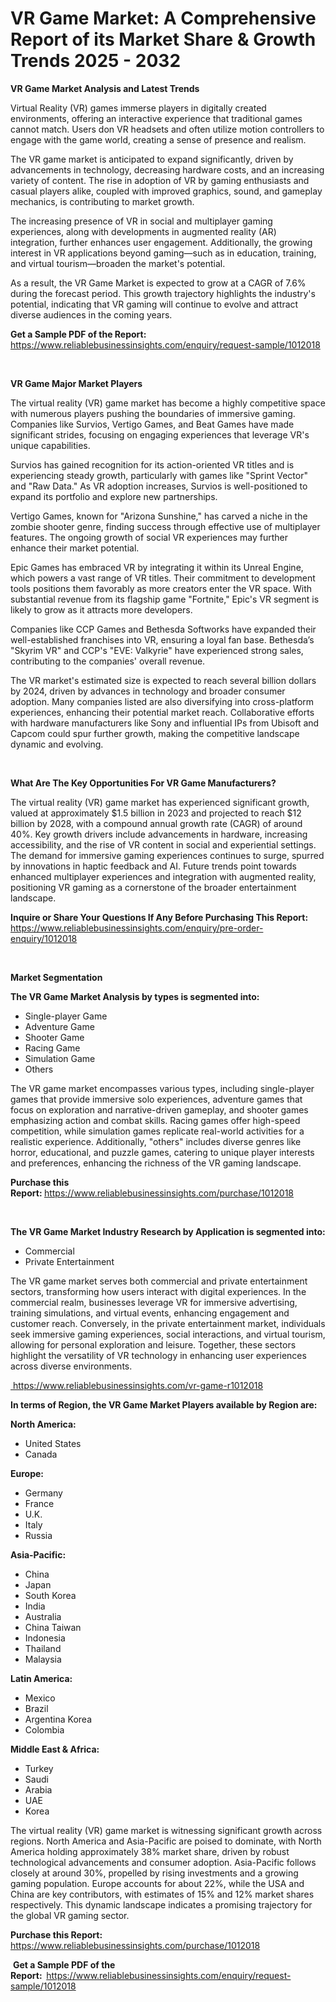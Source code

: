 <p><h1>VR Game Market: A Comprehensive Report of its Market Share & Growth Trends 2025 - 2032</h1></p><p><strong>VR Game Market Analysis and Latest Trends</strong></p>
<p><p>Virtual Reality (VR) games immerse players in digitally created environments, offering an interactive experience that traditional games cannot match. Users don VR headsets and often utilize motion controllers to engage with the game world, creating a sense of presence and realism.</p><p>The VR game market is anticipated to expand significantly, driven by advancements in technology, decreasing hardware costs, and an increasing variety of content. The rise in adoption of VR by gaming enthusiasts and casual players alike, coupled with improved graphics, sound, and gameplay mechanics, is contributing to market growth. </p><p>The increasing presence of VR in social and multiplayer gaming experiences, along with developments in augmented reality (AR) integration, further enhances user engagement. Additionally, the growing interest in VR applications beyond gaming—such as in education, training, and virtual tourism—broaden the market's potential.</p><p>As a result, the VR Game Market is expected to grow at a CAGR of 7.6% during the forecast period. This growth trajectory highlights the industry's potential, indicating that VR gaming will continue to evolve and attract diverse audiences in the coming years.</p></p>
<p><strong>Get a Sample PDF of the Report:&nbsp;</strong> <a href="https://www.reliablebusinessinsights.com/enquiry/request-sample/1012018?utm_campaign=3094&utm_medium=2&utm_source=Github&utm_content=ia&utm_term=17042025&utm_id=vr-game">https://www.reliablebusinessinsights.com/enquiry/request-sample/1012018</a></p>
<p>&nbsp;</p>
<p><strong>VR Game Major Market Players</strong></p>
<p><p>The virtual reality (VR) game market has become a highly competitive space with numerous players pushing the boundaries of immersive gaming. Companies like Survios, Vertigo Games, and Beat Games have made significant strides, focusing on engaging experiences that leverage VR's unique capabilities.</p><p>Survios has gained recognition for its action-oriented VR titles and is experiencing steady growth, particularly with games like "Sprint Vector" and "Raw Data." As VR adoption increases, Survios is well-positioned to expand its portfolio and explore new partnerships.</p><p>Vertigo Games, known for "Arizona Sunshine," has carved a niche in the zombie shooter genre, finding success through effective use of multiplayer features. The ongoing growth of social VR experiences may further enhance their market potential.</p><p>Epic Games has embraced VR by integrating it within its Unreal Engine, which powers a vast range of VR titles. Their commitment to development tools positions them favorably as more creators enter the VR space. With substantial revenue from its flagship game "Fortnite," Epic's VR segment is likely to grow as it attracts more developers.</p><p>Companies like CCP Games and Bethesda Softworks have expanded their well-established franchises into VR, ensuring a loyal fan base. Bethesda’s "Skyrim VR" and CCP's "EVE: Valkyrie" have experienced strong sales, contributing to the companies' overall revenue.</p><p>The VR market's estimated size is expected to reach several billion dollars by 2024, driven by advances in technology and broader consumer adoption. Many companies listed are also diversifying into cross-platform experiences, enhancing their potential market reach. Collaborative efforts with hardware manufacturers like Sony and influential IPs from Ubisoft and Capcom could spur further growth, making the competitive landscape dynamic and evolving.</p></p>
<p>&nbsp;</p>
<p><strong>What Are The Key Opportunities For VR Game Manufacturers?</strong></p>
<p><p>The virtual reality (VR) game market has experienced significant growth, valued at approximately $1.5 billion in 2023 and projected to reach $12 billion by 2028, with a compound annual growth rate (CAGR) of around 40%. Key growth drivers include advancements in hardware, increasing accessibility, and the rise of VR content in social and experiential settings. The demand for immersive gaming experiences continues to surge, spurred by innovations in haptic feedback and AI. Future trends point towards enhanced multiplayer experiences and integration with augmented reality, positioning VR gaming as a cornerstone of the broader entertainment landscape.</p></p>
<p><strong>Inquire or Share Your Questions If Any Before Purchasing This Report:</strong> <a href="https://www.reliablebusinessinsights.com/enquiry/pre-order-enquiry/1012018?utm_campaign=3094&utm_medium=2&utm_source=Github&utm_content=ia&utm_term=17042025&utm_id=vr-game">https://www.reliablebusinessinsights.com/enquiry/pre-order-enquiry/1012018</a></p>
<p>&nbsp;</p>
<p><strong>Market Segmentation</strong></p>
<p><strong>The VR Game Market Analysis by types is segmented into:</strong></p>
<p><ul><li>Single-player Game</li><li>Adventure Game</li><li>Shooter Game</li><li>Racing Game</li><li>Simulation Game</li><li>Others</li></ul></p>
<p><p>The VR game market encompasses various types, including single-player games that provide immersive solo experiences, adventure games that focus on exploration and narrative-driven gameplay, and shooter games emphasizing action and combat skills. Racing games offer high-speed competition, while simulation games replicate real-world activities for a realistic experience. Additionally, "others" includes diverse genres like horror, educational, and puzzle games, catering to unique player interests and preferences, enhancing the richness of the VR gaming landscape.</p></p>
<p><strong>Purchase this Report:&nbsp;</strong><a href="https://www.reliablebusinessinsights.com/purchase/1012018?utm_campaign=3094&utm_medium=2&utm_source=Github&utm_content=ia&utm_term=17042025&utm_id=vr-game">https://www.reliablebusinessinsights.com/purchase/1012018</a></p>
<p>&nbsp;</p>
<p><strong>The VR Game Market Industry Research by Application is segmented into:</strong></p>
<p><ul><li>Commercial</li><li>Private Entertainment</li></ul></p>
<p><p>The VR game market serves both commercial and private entertainment sectors, transforming how users interact with digital experiences. In the commercial realm, businesses leverage VR for immersive advertising, training simulations, and virtual events, enhancing engagement and customer reach. Conversely, in the private entertainment market, individuals seek immersive gaming experiences, social interactions, and virtual tourism, allowing for personal exploration and leisure. Together, these sectors highlight the versatility of VR technology in enhancing user experiences across diverse environments.</p></p>
<p><a href="https://www.reliablebusinessinsights.com/vr-game-r1012018?utm_campaign=3094&utm_medium=2&utm_source=Github&utm_content=ia&utm_term=17042025&utm_id=vr-game">&nbsp;https://www.reliablebusinessinsights.com/vr-game-r1012018</a></p>
<p><strong>In terms of Region, the VR Game Market Players available by Region are:</strong></p>
<p>
    <p> <strong> North America: </strong>
        <ul>
            <li>United States</li>
            <li>Canada</li>
        </ul>
        </p> 
    <p> <strong> Europe: </strong>
        <ul>
            <li>Germany</li>
            <li>France</li>
            <li>U.K.</li>
            <li>Italy</li>
            <li>Russia</li>
        </ul>
        </p> 
    <p> <strong> Asia-Pacific: </strong>
        <ul>
            <li>China</li>
            <li>Japan</li>
            <li>South Korea</li>
            <li>India</li>
            <li>Australia</li>
            <li>China Taiwan</li>
            <li>Indonesia</li>
            <li>Thailand</li>
            <li>Malaysia</li>
        </ul>
        </p> 
    <p> <strong> Latin America: </strong>
        <ul>
            <li>Mexico</li>
            <li>Brazil</li>
            <li>Argentina Korea</li>
            <li>Colombia</li>
        </ul>
        </p> 
    <p> <strong> Middle East & Africa: </strong>
        <ul>
            <li>Turkey</li>
            <li>Saudi</li>
            <li>Arabia</li>
            <li>UAE</li>
            <li>Korea</li>
        </ul>
    </p>
    </p>
<p><p>The virtual reality (VR) game market is witnessing significant growth across regions. North America and Asia-Pacific are poised to dominate, with North America holding approximately 38% market share, driven by robust technological advancements and consumer adoption. Asia-Pacific follows closely at around 30%, propelled by rising investments and a growing gaming population. Europe accounts for about 22%, while the USA and China are key contributors, with estimates of 15% and 12% market shares respectively. This dynamic landscape indicates a promising trajectory for the global VR gaming sector.</p></p>
<p><strong>Purchase this Report: </strong><a href="https://www.reliablebusinessinsights.com/purchase/1012018?utm_campaign=3094&utm_medium=2&utm_source=Github&utm_content=ia&utm_term=17042025&utm_id=vr-game">https://www.reliablebusinessinsights.com/purchase/1012018</a></p>
<p>&nbsp;<strong>Get a Sample PDF of the Report:&nbsp;&nbsp;</strong><a href="https://www.reliablebusinessinsights.com/enquiry/request-sample/1012018?utm_campaign=3094&utm_medium=2&utm_source=Github&utm_content=ia&utm_term=17042025&utm_id=vr-game">https://www.reliablebusinessinsights.com/enquiry/request-sample/1012018</a></p>
<p><strong></strong></p>
<p><p></p><p></p><p></p></p>